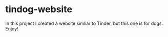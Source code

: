 # tindog-website
In this project I created a website simliar to Tinder, but this one is for dogs.
Enjoy!
